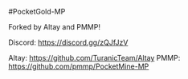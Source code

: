 #PocketGold-MP

Forked by Altay and PMMP!

Discord: https://discord.gg/zQJfJzV

Altay: https://github.com/TuranicTeam/Altay
PMMP: https://github.com/pmmp/PocketMine-MP
